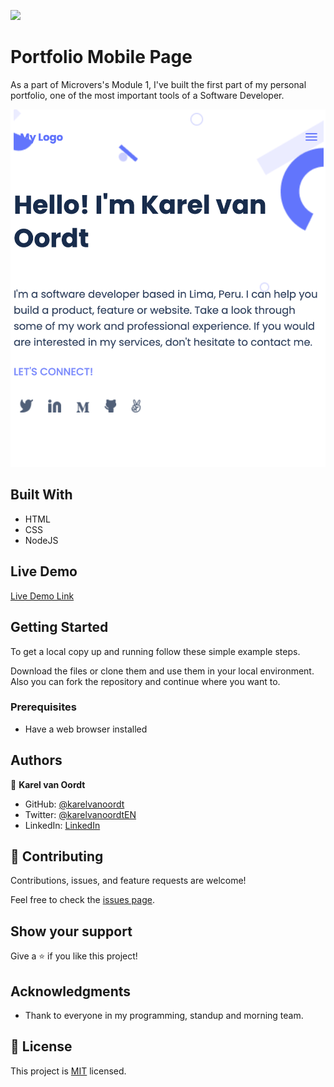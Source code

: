 ![](https://img.shields.io/badge/Microverse-blueviolet)

# Portfolio Mobile Page

As a part of Microvers's Module 1, I've built the first part of my personal portfolio, one of the most important tools of a Software Developer.

![screenshot](./Screenshot.png)


## Built With

- HTML
- CSS
- NodeJS

## Live Demo

[Live Demo Link](https://livedemo.com)


## Getting Started

To get a local copy up and running follow these simple example steps.

Download the files or clone them and use them in your local environment. Also you can fork the repository and continue where you want to.



### Prerequisites

- Have a web browser installed

## Authors

👤 **Karel van Oordt**

- GitHub: [@karelvanoordt](https://github.com/karelvanoordt)
- Twitter: [@karelvanoordtEN](https://twitter.com/karelvanoordtEN)
- LinkedIn: [LinkedIn](https://linkedin.com/in/karelvanoordt)



## 🤝 Contributing

Contributions, issues, and feature requests are welcome!

Feel free to check the [issues page](../../issues/).

## Show your support

Give a ⭐️ if you like this project!

## Acknowledgments

- Thank to everyone in my programming, standup and morning team.


## 📝 License

This project is [MIT](./MIT.md) licensed.
